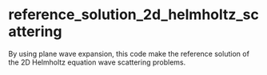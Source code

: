 # reference_solution_2d_helmholtz_scattering
By using plane wave expansion, this code make the reference solution of the 2D Helmholtz equation wave scattering problems.
